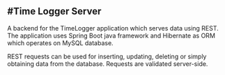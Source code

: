 #Time Logger Server
---

A backend for the TimeLogger application which serves data using REST. 
The application uses Spring Boot java framework and Hibernate as ORM which operates on MySQL database. 

REST requests can be used for inserting, updating, deleting or simply obtaining data from the database. Requests are validated server-side.
